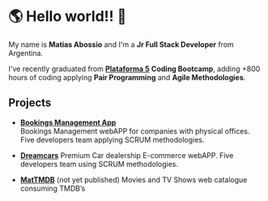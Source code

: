 # 🌎 Hello world!! 👋

My name is **Matias Abossio** and I'm a **Jr Full Stack Developer** from Argentina.

I've recently graduated from [**Plataforma 5**](https://www.plataforma5.la/) **Coding Bootcamp**, adding +800 hours of coding applying **Pair Programming** and **Agile Methodologies**.

## Projects

- [**Bookings Management App**](https://github.com/Agrossio/bookings)<br/>
  Bookings Management webAPP for companies with physical offices. Five developers team applying SCRUM methodologies.

- [**Dreamcars**](https://github.com/Agrossio/dreamcars)
  Premium Car dealership E-commerce webAPP. Five developers team using SCRUM methodologies.

- [**MatTMDB**](https://github.com/Agrossio/MatTMDB) (not yet published)
  Movies and TV Shows web catalogue consuming TMDB’s

<!--
**Agrossio/Agrossio** is a ✨ _special_ ✨ repository because its `README.md` (this file) appears on your GitHub profile.

Here are some ideas to get you started:

- 🔭 I’m currently working on ...
- 🌱 I’m currently learning ...
- 👯 I’m looking to collaborate on ...
- 🤔 I’m looking for help with ...
- 💬 Ask me about ...
- 📫 How to reach me: ...
- 😄 Pronouns: ...
- ⚡ Fun fact: ...
-->
